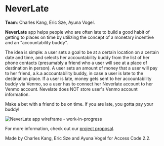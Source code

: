 # NeverLate


**Team**: Charles Kang, Eric Sze, Ayuna Vogel. 


**NeverLate** app helps people who are often late to build a good habit of getting to places on time by utilizing the concept of a monetary incentive and an "accountability buddy". 

The idea is simple: a user sets a goal to be at a certain location on a certain date and time, and selects her accountability buddy from the list of her phone contacts (presumably a friend who a user will see at a place of destination in person). A user sets an amount of money that a user will pay to her friend, a.k.a accountability buddy, in case a user is late to the destination place. If a user is late, money gets sent to her accountability buddy via Venmo, so a user has to connect her Neverlate account to her Venmo account. Nevelate does NOT store user's Venmo account information. 

Make a bet with a friend to be on time. If you are late, you gotta pay your buddy!

![NeverLate app wireframe - work-in-progress](https://cloud.githubusercontent.com/assets/12476189/11171415/c77b5e74-8bbd-11e5-96a8-184a56650708.png)

For more information, check out our [project proposal](https://github.com/ayunav/NeverLateApp/blob/master/NeverLateProjectProposal.md).


Made by Charles Kang, Eric Sze and Ayuna Vogel for Access Code 2.2.




